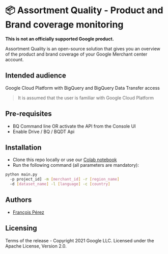 # 📦 Assortment Quality - Product and Brand coverage monitoring

**This is not an officially supported Google product.**

Assortment Quality is an open-source solution that gives you an overview of the product and brand coverage of your
Google Merchant center account.

## Intended audience

Google Cloud Platform with BigQuery and BigQuery Data Transfer access

> It is assumed that the user is familiar with Google Cloud
> Platform

## Pre-requisites

- BQ Command line OR activate the API from the Console UI
- Enable Drive / BQ / BQDT Api

## Installation

- Clone this repo locally or use our
  [Colab notebook](https://colab.research.google.com/github/google/assortment-quality-for-google-shopping/blob/main/Colab%20-%20Setup%20Guide.ipynb)
- Run the following command  (all parameters are mandatory):
```bash
python main.py
  -p project_id] -m [merchant_id] -r [region_name]
  -d [dataset_name] -l [language] -c [country]
```



## Authors

 - [François Pérez](mailto:fraperez@google.com)

## Licensing

Terms of the release - Copyright 2021 Google LLC. Licensed under the Apache
License, Version 2.0.